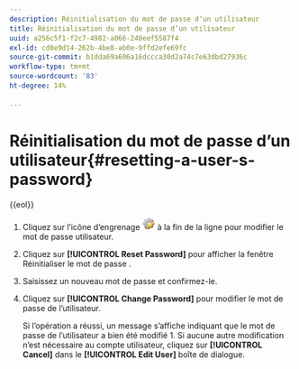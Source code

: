 ```yaml
---
description: Réinitialisation du mot de passe d’un utilisateur
title: Réinitialisation du mot de passe d’un utilisateur
uuid: a256c5f1-f2c7-4982-a066-248eef5587f4
exl-id: cd8e9d14-262b-4be8-ab0e-9ffd2efe69fc
source-git-commit: b1dda69a606a16dccca30d2a74c7e63dbd27936c
workflow-type: tm+mt
source-wordcount: '83'
ht-degree: 14%

---
```


# Réinitialisation du mot de passe d’un utilisateur{#resetting-a-user-s-password}

{{eol}}

1. Cliquez sur l’icône d’engrenage ![](assets/edit_icon.png) à la fin de la ligne pour modifier le mot de passe utilisateur.
1. Cliquez sur **[!UICONTROL Reset Password]** pour afficher la fenêtre Réinitialiser le mot de passe .
1. Saisissez un nouveau mot de passe et confirmez-le.
1. Cliquez sur **[!UICONTROL Change Password]** pour modifier le mot de passe de l’utilisateur.

   Si l’opération a réussi, un message s’affiche indiquant que le mot de passe de l’utilisateur a bien été modifié 1. Si aucune autre modification n’est nécessaire au compte utilisateur, cliquez sur **[!UICONTROL Cancel]** dans le **[!UICONTROL Edit User]** boîte de dialogue.
